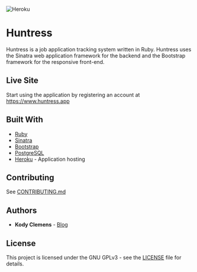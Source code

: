 ![Heroku](https://heroku-badge.herokuapp.com/?app=huntress-sinatra&root=/)
# Huntress

Huntress is a job application tracking system written in Ruby. Huntress uses the Sinatra web application framework for the backend and the Bootstrap framework for the responsive front-end.

## Live Site

Start using the application by registering an account at https://www.huntress.app

## Built With

* [Ruby](https://www.ruby-lang.org/en/)
* [Sinatra](http://sinatrarb.com/)
* [Bootstrap](https://getbootstrap.com/)
* [PostgreSQL](https://www.postgresql.org/)
* [Heroku](https://heroku.com/) - Application hosting

## Contributing

See [CONTRIBUTING.md](CONTRIBUTING.md)

## Authors

* **Kody Clemens** - [Blog](https://kodyclemens.com/)

## License

This project is licensed under the GNU GPLv3 - see the [LICENSE](LICENSE) file for details.
